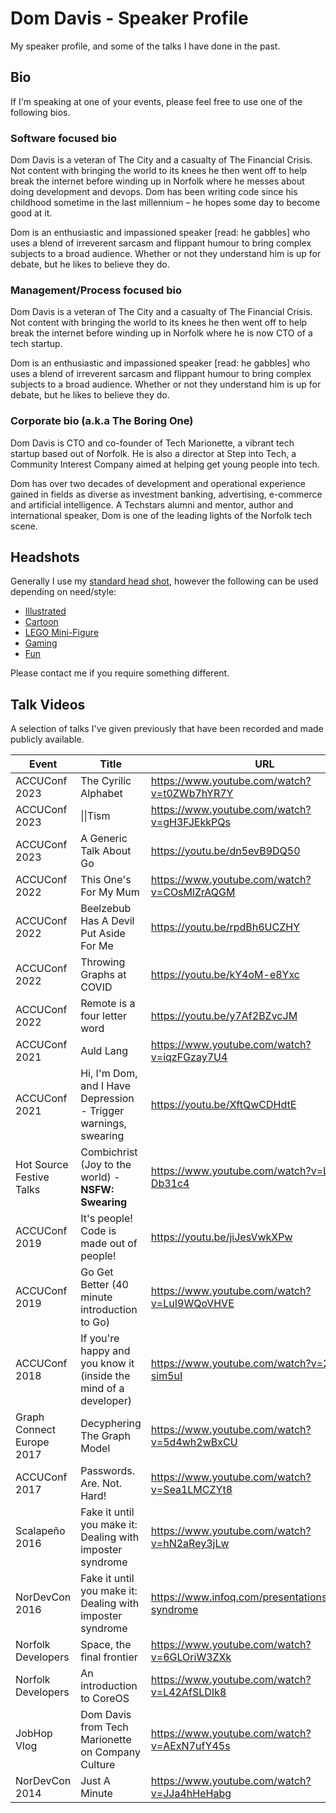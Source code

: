 # Dom Davis - Speaker Profile

My speaker profile, and some of the talks I have done in the past.

## Bio

If I'm speaking at one of your events, please feel free to use one of the
following bios.

### Software focused bio

Dom Davis is a veteran of The City and a casualty of The Financial Crisis. Not
content with bringing the world to its knees he then went off to help break the
internet before winding up in Norfolk where he messes about doing development
and devops. Dom has been writing code since his childhood sometime in the last
millennium – he hopes some day to become good at it.

Dom is an enthusiastic and impassioned speaker [read: he gabbles] who uses a
blend of irreverent sarcasm and flippant humour to bring complex subjects to a
broad audience. Whether or not they understand him is up for debate, but he
likes to believe they do.

### Management/Process focused bio

Dom Davis is a veteran of The City and a casualty of The Financial Crisis. Not
content with bringing the world to its knees he then went off to help break the
internet before winding up in Norfolk where he is now CTO of a tech startup.

Dom is an enthusiastic and impassioned speaker [read: he gabbles] who uses a
blend of irreverent sarcasm and flippant humour to bring complex subjects to a
broad audience. Whether or not they understand him is up for debate, but he
likes to believe they do.

### Corporate bio (a.k.a The Boring One)

Dom Davis is CTO and co-founder of Tech Marionette, a vibrant tech startup based
out of Norfolk. He is also a director at Step into Tech, a Community Interest
Company aimed at helping get young people into tech.

Dom has over two decades of development and operational experience gained in
fields as diverse as investment banking, advertising, e-commerce and artificial
intelligence. A Techstars alumni and mentor, author and international speaker,
Dom is one of the leading lights of the Norfolk tech scene.

## Headshots

Generally I use my [standard head shot](domdavis.png), however the following
can be used depending on need/style:

  * [Illustrated](domdavis-illustration.jpg)
  * [Cartoon](domdavis-cartoon.jpg)
  * [LEGO Mini-Figure](domdavis-minifig.png)
  * [Gaming](cmdrdavis.png)
  * [Fun](domdavis-alt.png)

Please contact me if you require something different.

## Talk Videos

A selection of talks I've given previously that have been recorded and made
publicly available. 

| Event |Title | URL |
| ----- | ---- | --- |
| ACCUConf 2023 | The Cyrilic Alphabet | https://www.youtube.com/watch?v=t0ZWb7hYR7Y |
| ACCUConf 2023 | \|\|Tism | https://www.youtube.com/watch?v=gH3FJEkkPQs |
| ACCUConf 2023 | A Generic Talk About Go | https://youtu.be/dn5evB9DQ50 |
| ACCUConf 2022 | This One's For My Mum | https://www.youtube.com/watch?v=COsMlZrAQGM |
| ACCUConf 2022 | Beelzebub Has A Devil Put Aside For Me | https://youtu.be/rpdBh6UCZHY |
| ACCUConf 2022 | Throwing Graphs at COVID | https://youtu.be/kY4oM-e8Yxc |
| ACCUConf 2022 | Remote is a four letter word | https://youtu.be/y7Af2BZvcJM |
| ACCUConf 2021 | Auld Lang | https://www.youtube.com/watch?v=iqzFGzay7U4 |
| ACCUConf 2021 | Hi, I'm Dom, and I Have Depression - Trigger warnings, swearing | https://youtu.be/XftQwCDHdtE |
| Hot Source Festive Talks | Combichrist (Joy to the world) - **NSFW: Swearing** | https://www.youtube.com/watch?v=LeNX-Db31c4 |
| ACCUConf 2019 | It's people! Code is made out of people! | https://youtu.be/jiJesVwkXPw |
| ACCUConf 2019 | Go Get Better (40 minute introduction to Go) | https://www.youtube.com/watch?v=LuI9WQoVHVE |
| ACCUConf 2018 | If you're happy and you know it (inside the mind of a developer) | https://www.youtube.com/watch?v=2e6a-sim5uI |
| Graph Connect Europe 2017 | Decyphering The Graph Model | https://www.youtube.com/watch?v=5d4wh2wBxCU |
| ACCUConf 2017 | Passwords. Are. Not. Hard! | https://www.youtube.com/watch?v=Sea1LMCZYt8 |
| Scalapeño 2016 | Fake it until you make it: Dealing with imposter syndrome | https://www.youtube.com/watch?v=hN2aRey3jLw |
| NorDevCon 2016 | Fake it until you make it: Dealing with imposter syndrome | https://www.infoq.com/presentations/impostor-syndrome |
| Norfolk Developers | Space, the final frontier | https://www.youtube.com/watch?v=6GLOriW3ZXk |
| Norfolk Developers | An introduction to CoreOS | https://www.youtube.com/watch?v=L42AfSLDIk8 |
| JobHop Vlog | Dom Davis from Tech Marionette on Company Culture | https://www.youtube.com/watch?v=AExN7ufY45s |
| NorDevCon 2014 | Just A Minute | https://www.youtube.com/watch?v=JJa4hHeHabg |
